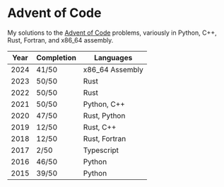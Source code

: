 # Advent of Code

My solutions to the [Advent of Code](https://adventofcode.com/) problems, variously in Python, C++, Rust, Fortran, and x86_64 assembly.

| Year | Completion | Languages       |
| ---- | ---------- | --------------- |
| 2024 | 41/50      | x86_64 Assembly |
| 2023 | 50/50      | Rust            |
| 2022 | 50/50      | Rust            |
| 2021 | 50/50      | Python, C++     |
| 2020 | 47/50      | Rust, Python    |
| 2019 | 12/50      | Rust, C++       |
| 2018 | 12/50      | Rust, Fortran   |
| 2017 | 2/50       | Typescript      |
| 2016 | 46/50      | Python          |
| 2015 | 39/50      | Python          |

